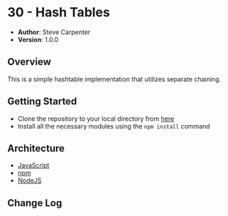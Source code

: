 # 30 - Hash Tables

- **Author**: Steve Carpenter
- **Version**: 1.0.0

## Overview
This is a simple hashtable implementation that utilizes separate chaining.

## Getting Started
- Clone the repository to your local directory from [here](https://github.com/stevegcarpenter/30-hash-tables)
- Install all the necessary modules using the `npm install` command

## Architecture
- [JavaScript](https://www.javascript.com/)
- [npm](https://npmjs.org/)
- [NodeJS](https://nodejs.org/)

## Change Log
```
```
